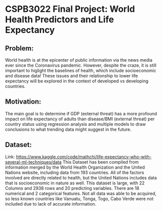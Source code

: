 # CSPB3022 Final Project: World Health Predictors and Life Expectancy

## Problem:
World health is at the epicenter of public information via the news media ever since the Coronavirus pandemic. 
However, despite the craze, it is still important to higlight the baselines of health, which include socioeconomic and disease data! 
These issues and their relationship to lower life expectancy will be explored in the context of developed vs developing countries.

## Motivation:
The main goal is to determine if GDP (external threat) has a more profound impact on life expectancy of adults than disease/BMI (external threat) 
per country status using regression analysis and multiple models to draw conclusions to what trending data might suggest in the future.

## Dataset:
Link: https://www.kaggle.com/code/mathchi/life-expectancy-who-with-several-ml-techniques/data
This Dataset has been compiled from information merged by the World Health Organization and the United Nations website, including data from 193 countries. All of the factors involved are directly related to health, but the United Nations includes data that is socioeconomic in nature as well.
This dataset is large, with 22 Columns and 2938 rows and 20 predicting variables.
There are 18 numerical and 2 categorical features.
Not all data was able to be acquired, so less known countries like Vanuatu, Tonga, Togo, Cabo Verde were not included due to lack of accurate information.
